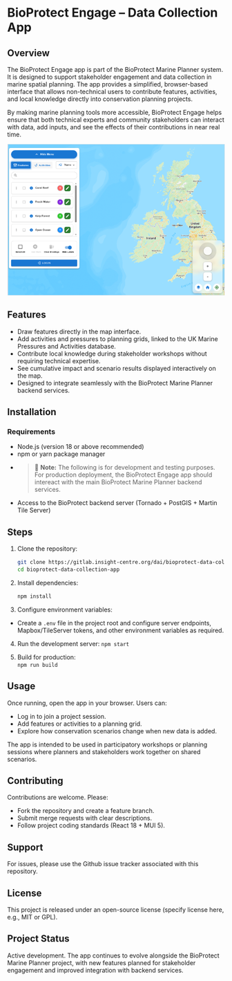 # BioProtect Engage – Data Collection App

## Overview

The BioProtect Engage app is part of the BioProtect Marine Planner system. It is designed to support stakeholder engagement and data collection in marine spatial planning. The app provides a simplified, browser-based interface that allows non-technical users to contribute features, activities, and local knowledge directly into conservation planning projects.

By making marine planning tools more accessible, BioProtect Engage helps ensure that both technical experts and community stakeholders can interact with data, add inputs, and see the effects of their contributions in near real time.

![BioProtect Engage home screen](./bioprotect-engage.png)

## Features

- Draw features directly in the map interface.
- Add activities and pressures to planning grids, linked to the UK Marine Pressures and Activities database.
- Contribute local knowledge during stakeholder workshops without requiring technical expertise.
- See cumulative impact and scenario results displayed interactively on the map.
- Designed to integrate seamlessly with the BioProtect Marine Planner backend services.

## Installation

### Requirements

- Node.js (version 18 or above recommended)
- npm or yarn package manager
- > :memo: **Note:** The following is for development and testing purposes. For production deployment, the BioProtect Engage app should intereact with the main BioProtect Marine Planner backend services.
- Access to the BioProtect backend server (Tornado + PostGIS + Martin Tile Server)

## Steps

1.  Clone the repository:
    ```bash
    git clone https://gitlab.insight-centre.org/dai/bioprotect-data-collection-app.git
    cd bioprotect-data-collection-app
    ```
2.  Install dependencies:
    ```bash
    npm install
    ```
3.  Configure environment variables:

- Create a `.env` file in the project root and configure server endpoints, Mapbox/TileServer tokens, and other environment variables as required.

4. Run the development server:
   `npm start`

5. Build for production:  
   `npm run build`

## Usage

Once running, open the app in your browser. Users can:

- Log in to join a project session.
- Add features or activities to a planning grid.
- Explore how conservation scenarios change when new data is added.

The app is intended to be used in participatory workshops or planning sessions where planners and stakeholders work together on shared scenarios.

## Contributing

Contributions are welcome. Please:

- Fork the repository and create a feature branch.
- Submit merge requests with clear descriptions.
- Follow project coding standards (React 18 + MUI 5).

## Support

For issues, please use the Github issue tracker associated with this repository.

## License

This project is released under an open-source license (specify license here, e.g., MIT or GPL).

## Project Status

Active development. The app continues to evolve alongside the BioProtect Marine Planner project, with new features planned for stakeholder engagement and improved integration with backend services.
